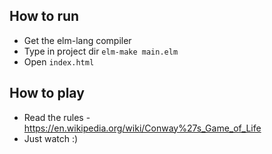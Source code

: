 ## How to run
* Get the elm-lang compiler
* Type in project dir `elm-make main.elm`
* Open `index.html`

## How to play
* Read the rules - https://en.wikipedia.org/wiki/Conway%27s_Game_of_Life
* Just watch :)